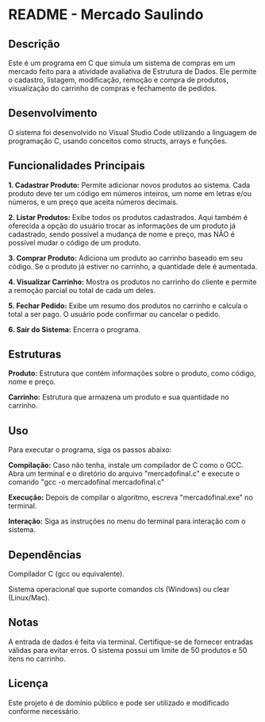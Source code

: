 <h1>README - Mercado Saulindo</h1>

<h2>Descrição</h2>

Este é um programa em C que simula um sistema de compras em um mercado feito para a atividade avaliativa de Estrutura de Dados. Ele permite o cadastro, listagem, modificação, remoção e compra de produtos, visualização do carrinho de compras e fechamento de pedidos.

<h2>Desenvolvimento</h2>
O sistema foi desenvolvido no Visual Studio Code utilizando a linguagem de programação C, usando conceitos como structs, arrays e funções. 

<h2>Funcionalidades Principais</h2>

<b>1. Cadastrar Produto:</b> Permite adicionar novos produtos ao sistema. Cada produto deve ter um código em números inteiros, um nome em letras e/ou números, e um preço que aceita números decimais.

<b>2. Listar Produtos:</b> Exibe todos os produtos cadastrados. Aqui também é oferecida a opção do usuário trocar as informações de um produto já cadastrado, sendo possível a mudança de nome e preço, mas NÃO é possível mudar o código de um produto.

<b>3. Comprar Produto:</b> Adiciona um produto ao carrinho baseado em seu código. Se o produto já estiver no carrinho, a quantidade dele é aumentada.

<b>4. Visualizar Carrinho:</b> Mostra os produtos no carrinho do cliente e permite a remoção parcial ou total de cada um deles.

<b>5. Fechar Pedido:</b> Exibe um resumo dos produtos no carrinho e calcula o total a ser pago. O usuário pode confirmar ou cancelar o pedido.

<b>6. Sair do Sistema:</b> Encerra o programa.

<h2>Estruturas</h2>

<b>Produto:</b> Estrutura que contém informações sobre o produto, como código, nome e preço.

<b>Carrinho:</b> Estrutura que armazena um produto e sua quantidade no carrinho.

<h2>Uso</h2>
Para executar o programa, siga os passos abaixo:

<b>Compilação:</b> 
Caso não tenha, instale um compilador de C como o GCC. 
Abra um terminal e o diretório do arquivo "mercadofinal.c" e execute o comando "gcc -o mercadofinal mercadofinal.c"

<b>Execução:</b>
Depois de compilar o algoritmo, escreva "mercadofinal.exe" no terminal.

<b>Interação:</b>
Siga as instruções no menu do terminal para interação com o sistema.

<h2>Dependências</h2>

Compilador C (gcc ou equivalente).

Sistema operacional que suporte comandos cls (Windows) ou clear (Linux/Mac).

<h2>Notas</h2>
A entrada de dados é feita via terminal. Certifique-se de fornecer entradas válidas para evitar erros.
O sistema possui um limite de 50 produtos e 50 itens no carrinho.

<h2>Licença</h2>
Este projeto é de domínio público e pode ser utilizado e modificado conforme necessário.
